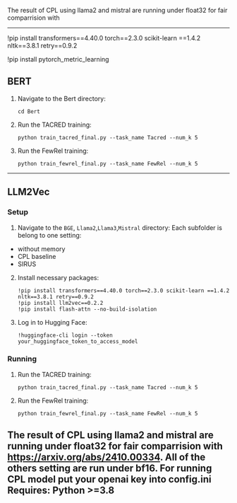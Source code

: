 The result of CPL using llama2 and mistral are running under float32 for fair comparrision with 


---
!pip install transformers==4.40.0 torch==2.3.0 scikit-learn ==1.4.2 nltk==3.8.1 retry==0.9.2

!pip install pytorch_metric_learning


## BERT


1. Navigate to the Bert directory:
   ```
   cd Bert
   ```
2. Run the TACRED training:
   ```
   python train_tacred_final.py --task_name Tacred --num_k 5 
   ```
3. Run the FewRel training:
   ```
   python train_fewrel_final.py --task_name FewRel --num_k 5 
   ```
---

## LLM2Vec

### Setup

1. Navigate to the `BGE`, `Llama2`,`Llama3`,`Mistral` directory:
    Each subfolder is belong to one setting:
-   without memory
-   CPL baseline
-   SIRUS

2. Install necessary packages:
   ```
   !pip install transformers==4.40.0 torch==2.3.0 scikit-learn ==1.4.2 nltk==3.8.1 retry==0.9.2
   !pip install llm2vec==0.2.2
   !pip install flash-attn --no-build-isolation
   ```
3. Log in to Hugging Face:
   ```
   !huggingface-cli login --token your_huggingface_token_to_access_model
   ```

### Running 

1. Run the TACRED training:
   ```
   python train_tacred_final.py --task_name Tacred --num_k 5 
   ```
2. Run the FewRel training:
   ```
   python train_fewrel_final.py --task_name FewRel --num_k 5 
   ```
The result of CPL using llama2 and mistral are running under float32 for fair comparrision with https://arxiv.org/abs/2410.00334. All of the others setting are run under bf16.
For running CPL model put your openai key into config.ini
Requires: Python >=3.8
--- 
